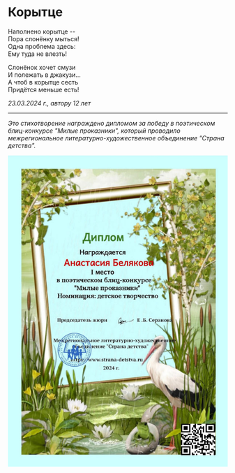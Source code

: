 # Корытце

Наполнено корытце --  
Пора слонёнку мыться!  
Одна проблема здесь:  
Ему туда не влезть!

Слонёнок хочет смузи  
И полежать в джакузи...  
А чтоб в корытце сесть  
Придётся меньше есть!

*23.03.2024 г., автору 12 лет*

***

*Это стихотворение награждено дипломом за победу в поэтическом блиц-конкурсе "Милые проказники", который проводило межрегиональное литературно-художественное объединение "Страна детства".*

![Диплом "Милые проказники"](../images/achievements/diplom-detstvo2.jpg)
